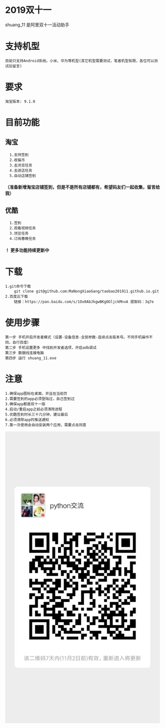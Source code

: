 # 2019双十一
 
shuang_11 是阿里双十一活动助手


# 支持机型
    目前只支持Android系统。小米、华为等机型(其它机型需要测试，笔者机型有限，各位可以测试后留言)

# 要求
    淘宝版本: 9.1.0
    
# 目前功能
  ## 淘宝
      1.支持签到
      2.收猫币
      3.去浏览任务
      4.去进店任务
      5.自动店铺签到
  #### （准备新增淘宝店铺签到，但是不是所有店铺都有，希望码友们一起收集，留言给我）
  ## 优酷
      1.签到
      2.观看视频任务
      3.领豆任务
      4.订阅春晚任务
   #### ！ 更多功能持续更新中

# 下载
    1.git命令下载
        git clone git@github.com:MaNongXiaoGang/taobao201911.github.io.git
    2.百度云下载
        链接：https://pan.baidu.com/s/1Ox0AbJkgwBKgOGljckMnvA 提取码：3q7e 


# 使用步骤
    第一步 手机开启开发者模式（设置-设备信息-全部参数-连续点击版本号。不同手机操作不同，自行百度）
    第二步 手机设置更多 中找到开发者选项，开启adb调试
    第三步 数据线连接电脑
    第四步 运行 shuang_11.exe 

# 注意
    1.确保app图标在桌面，并且在当前页
    2.需要签到的app必须登陆过，自己签到过
    3.确保app都是双十一版
    4.启动/重启app之前必须清除进程
    5.优酷签到时长三十几分钟，建议最后
    6.必须清除app的推送通知
    7.第一次使用会自动安装两个应用，需要点击同意

![image](https://raw.githubusercontent.com/MaNongXiaoGang/taobao201911.github.io/master/images/20191026112306.jpg)
